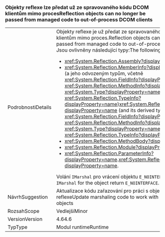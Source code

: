 ### <a name="reflection-objects-can-no-longer-be-passed-from-managed-code-to-out-of-process-dcom-clients"></a><span data-ttu-id="ba1d2-101">Objekty reflexe lze předat už ze spravovaného kódu DCOM klientům mimo proces</span><span class="sxs-lookup"><span data-stu-id="ba1d2-101">Reflection objects can no longer be passed from managed code to out-of-process DCOM clients</span></span>

|   |   |
|---|---|
|<span data-ttu-id="ba1d2-102">Podrobnosti</span><span class="sxs-lookup"><span data-stu-id="ba1d2-102">Details</span></span>|<span data-ttu-id="ba1d2-103">Objekty reflexe je už předat ze spravovaného kódu DCOM klientům mimo proces.</span><span class="sxs-lookup"><span data-stu-id="ba1d2-103">Reflection objects can no longer be passed from managed code to out-of-process DCOM clients.</span></span> <span data-ttu-id="ba1d2-104">Jsou ovlivněny následující typy:</span><span class="sxs-lookup"><span data-stu-id="ba1d2-104">The following types are affected:</span></span><ul><li><xref:System.Reflection.Assembly?displayProperty=name></li><li><span data-ttu-id="ba1d2-105"><xref:System.Reflection.MemberInfo?displayProperty=name> (a jeho odvozeným typům, včetně <xref:System.Reflection.FieldInfo?displayProperty=name>, <xref:System.Reflection.MethodInfo?displayProperty=name>, <xref:System.Type?displayProperty=name>, a <xref:System.Reflection.TypeInfo?displayProperty=name>)</span><span class="sxs-lookup"><span data-stu-id="ba1d2-105"><xref:System.Reflection.MemberInfo?displayProperty=name> (and its derived types, including <xref:System.Reflection.FieldInfo?displayProperty=name>, <xref:System.Reflection.MethodInfo?displayProperty=name>, <xref:System.Type?displayProperty=name>, and <xref:System.Reflection.TypeInfo?displayProperty=name>)</span></span></li><li><xref:System.Reflection.MethodBody?displayProperty=name></li><li><xref:System.Reflection.Module?displayProperty=name></li><li><span data-ttu-id="ba1d2-106"><xref:System.Reflection.ParameterInfo?displayProperty=name>.</span><span class="sxs-lookup"><span data-stu-id="ba1d2-106"><xref:System.Reflection.ParameterInfo?displayProperty=name>.</span></span></li></ul><span data-ttu-id="ba1d2-107">Volání <code>IMarshal</code> pro vrácení objektu <code>E_NOINTERFACE</code>.</span><span class="sxs-lookup"><span data-stu-id="ba1d2-107">Calls to <code>IMarshal</code> for the object return <code>E_NOINTERFACE</code>.</span></span>|
|<span data-ttu-id="ba1d2-108">Návrh</span><span class="sxs-lookup"><span data-stu-id="ba1d2-108">Suggestion</span></span>|<span data-ttu-id="ba1d2-109">Aktualizace kódu zařazování pro práci s objekty bez reflexe</span><span class="sxs-lookup"><span data-stu-id="ba1d2-109">Update marshaling code to work with non-reflection objects</span></span>|
|<span data-ttu-id="ba1d2-110">Rozsah</span><span class="sxs-lookup"><span data-stu-id="ba1d2-110">Scope</span></span>|<span data-ttu-id="ba1d2-111">Vedlejší</span><span class="sxs-lookup"><span data-stu-id="ba1d2-111">Minor</span></span>|
|<span data-ttu-id="ba1d2-112">Version</span><span class="sxs-lookup"><span data-stu-id="ba1d2-112">Version</span></span>|<span data-ttu-id="ba1d2-113">4.6</span><span class="sxs-lookup"><span data-stu-id="ba1d2-113">4.6</span></span>|
|<span data-ttu-id="ba1d2-114">Typ</span><span class="sxs-lookup"><span data-stu-id="ba1d2-114">Type</span></span>|<span data-ttu-id="ba1d2-115">Modul runtime</span><span class="sxs-lookup"><span data-stu-id="ba1d2-115">Runtime</span></span>|

